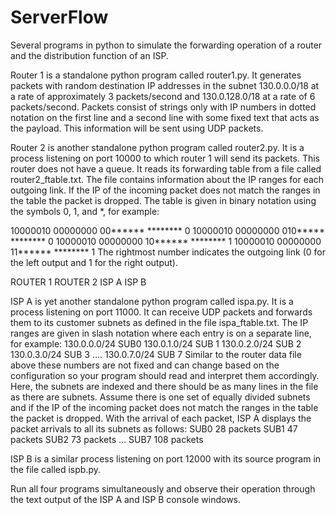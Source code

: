 # ServerFlow
Several programs in python to simulate the forwarding operation of a router and the distribution function of an ISP. 

Router 1 is a standalone python program called router1.py. 
It generates packets with random destination IP addresses in the subnet 130.0.0.0/18 at a rate of approximately 3 packets/second
and 130.0.128.0/18 at a rate of 6 packets/second. Packets consist of strings only with IP numbers in dotted notation on the first 
line and a second line with some fixed text that acts as the payload. This information will be sent using UDP packets.

Router 2 is another standalone python program called router2.py. It is a process listening on port 10000 to which router 1 will send 
its packets. This router does not have a queue. It reads its forwarding table from a file called router2_ftable.txt. The file contains 
information about the IP ranges for each outgoing link. If the IP of the incoming packet does not match the ranges in the table the 
packet is dropped. The table is given in binary notation using the symbols 0, 1, and *, for example:

10000010 00000000 00****** ******** 0
10000010 00000000 010***** ******** 0 
10000010 00000000 10****** ******** 1 
10000010 00000000 11****** ******** 1
The rightmost number indicates the outgoing link (0 for the left output and 1 for the right output).

ROUTER 1
ROUTER 2
ISP A
ISP B

ISP A is yet another standalone python program called ispa.py. It is a process listening on port
11000. It can receive UDP packets and forwards them to its customer subnets as defined in the
file ispa_ftable.txt. The IP ranges are given in slash notation where each entry is on a separate
line, for example:
130.0.0.0/24 SUB0
130.0.1.0/24 SUB 1
130.0.2.0/24 SUB 2
130.0.3.0/24 SUB 3
….
130.0.7.0/24 SUB 7
Similar to the router data file above these numbers are not fixed and can change based on the
configuration so your program should read and interpret them accordingly. Here, the subnets
are indexed and there should be as many lines in the file as there are subnets. Assume there is
one set of equally divided subnets and if the IP of the incoming packet does not match the
ranges in the table the packet is dropped.
With the arrival of each packet, ISP A displays the packet arrivals to all its subnets as follows:
SUB0 28 packets
SUB1 47 packets
SUB2 73 packets
…
SUB7 108 packets

ISP B is a similar process listening on port 12000 with its source program in the file called
ispb.py.

Run all four programs simultaneously and observe their operation through the text output of the
ISP A and ISP B console windows.
